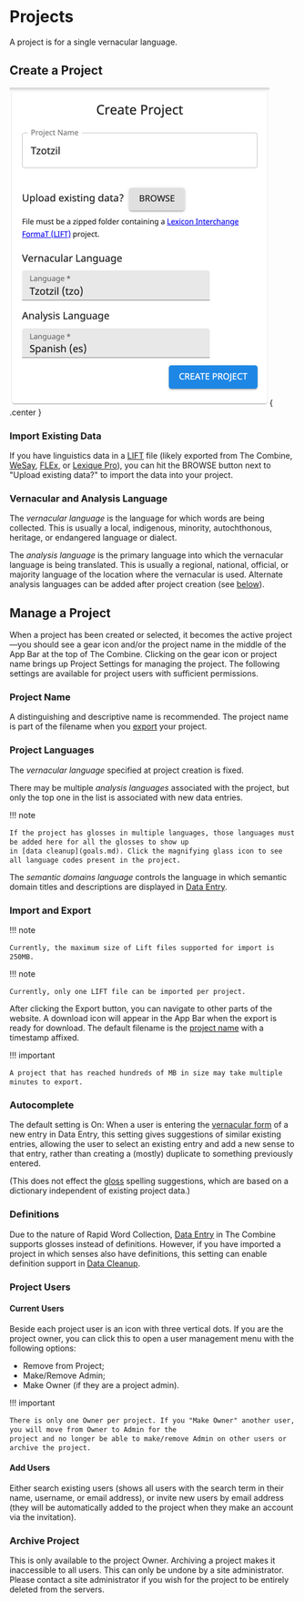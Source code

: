 # Projects

A project is for a single vernacular language.

## Create a Project

![Create Project - Tzotzil](images/projectCreateTzotzil.png){ .center }

### Import Existing Data

If you have linguistics data in a [LIFT](https://software.sil.org/lifttools) file (likely exported from The Combine,
[WeSay](https://software.sil.org/wesay), [FLEx](https://software.sil.org/fieldworks), or
[Lexique Pro](https://software.sil.org/lexiquepro)), you can hit the BROWSE button next to "Upload existing data?" to
import the data into your project.

### Vernacular and Analysis Language

The _vernacular language_ is the language for which words are being collected. This is usually a local, indigenous,
minority, autochthonous, heritage, or endangered language or dialect.

The _analysis language_ is the primary language into which the vernacular language is being translated. This is usually
a regional, national, official, or majority language of the location where the vernacular is used. Alternate analysis
languages can be added after project creation (see [below](#project-languages)).

## Manage a Project

When a project has been created or selected, it becomes the active project—you should see a gear icon and/or the project
name in the middle of the App Bar at the top of The Combine. Clicking on the gear icon or project name brings up Project
Settings for managing the project. The following settings are available for project users with sufficient permissions.

### Project Name

A distinguishing and descriptive name is recommended. The project name is part of the filename when you
[export](#import-and-export) your project.

### Project Languages

The _vernacular language_ specified at project creation is fixed.

There may be multiple _analysis languages_ associated with the project, but only the top one in the list is associated
with new data entries.

!!! note

    If the project has glosses in multiple languages, those languages must be added here for all the glosses to show up
    in [data cleanup](goals.md). Click the magnifying glass icon to see all language codes present in the project.

The _semantic domains language_ controls the language in which semantic domain titles and descriptions are displayed in
[Data Entry](./dataEntry.md).

### Import and Export

!!! note

    Currently, the maximum size of Lift files supported for import is 250MB.

!!! note

    Currently, only one LIFT file can be imported per project.

After clicking the Export button, you can navigate to other parts of the website. A download icon will appear in the App
Bar when the export is ready for download. The default filename is the [project name](#project-name) with a timestamp
affixed.

!!! important

    A project that has reached hundreds of MB in size may take multiple minutes to export.

### Autocomplete

The default setting is On: When a user is entering the [vernacular form](dataEntry.md#vernacular) of a new entry in Data
Entry, this setting gives suggestions of similar existing entries, allowing the user to select an existing entry and add
a new sense to that entry, rather than creating a (mostly) duplicate to something previously entered.

(This does not effect the [gloss](dataEntry.md#gloss) spelling suggestions, which are based on a dictionary independent
of existing project data.)

### Definitions

Due to the nature of Rapid Word Collection, [Data Entry](dataEntry.md) in The Combine supports glosses instead of
definitions. However, if you have imported a project in which senses also have definitions, this setting can enable
definition support in [Data Cleanup](goals.md).

### Project Users

#### Current Users

Beside each project user is an icon with three vertical dots. If you are the project owner, you can click this to open a
user management menu with the following options:

- Remove from Project;
- Make/Remove Admin;
- Make Owner (if they are a project admin).

!!! important

    There is only one Owner per project. If you "Make Owner" another user, you will move from Owner to Admin for the
    project and no longer be able to make/remove Admin on other users or archive the project.

#### Add Users

Either search existing users (shows all users with the search term in their name, username, or email address), or invite
new users by email address (they will be automatically added to the project when they make an account via the
invitation).

### Archive Project

This is only available to the project Owner. Archiving a project makes it inaccessible to all users. This can only be
undone by a site administrator. Please contact a site administrator if you wish for the project to be entirely deleted
from the servers.
